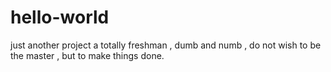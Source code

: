 # hello-world
just another project
a totally freshman , dumb and numb , do not wish to be the master , but to make things done.
